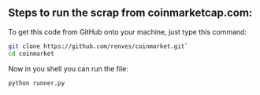 ## Steps to run the scrap from coinmarketcap.com:

To get this code from GitHub onto your machine, just type this command:

```sh
git clone https://github.com/renves/coinmarket.git`
cd coinmarket
```

Now in you shell you can run the file:

```sh
python runner.py
```